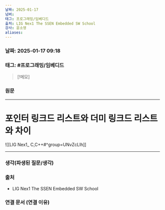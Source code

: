 ```yaml
---
날짜: 2025-01-17
넘버: 
태그: 프로그래밍/임베디드
출처: LIG Nex1 The SSEN Embedded SW School
강사: 윤소영
aliases:
---
```

### 날짜:  2025-01-17 09:18

### 태그: #프로그래밍/임베디드

>[!메모]
>

### 원문
---
# 포인터 링크드 리스트와 더미 링크드 리스트와 차이

![[LIG Nex1_ C,C++#^group=UNvZcLIh]]

---
### 생각(파생된 질문/생각)

### 출처
- LIG Nex1 The SSEN Embedded SW School

### 연결 문서 (연결 이유)
